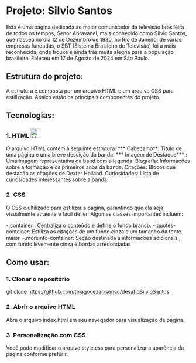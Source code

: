 # Projeto: Silvio Santos

Esta é uma página dedicada ao maior comunicador da televisão brasileira de todos os tempos, Senor Abravanel, mais conhecido como Silvio Santos, que nasceu no dia 12 de Dezembro de 1930, no Rio de Janeiro, de várias empresas fundadas, o SBT (Sistema Brasileiro de Televisão) foi a mais reconhecida, onde trouxe e ainda trás muita alegria para a população brasileira. Faleceu em 17 de Agosto de 2024 em São Paulo.

## Estrutura do projeto:

A estrutura é composta por um arquivo HTML e um arquivo CSS para estilização. Abaixo estão os principais componentes do projeto.

## Tecnologias:

### 1. HTML <img src="https://upload.wikimedia.org/wikipedia/commons/6/61/HTML5_logo_and_wordmark.svg" alt="HTML" width="26" height="26">

O arquivo HTML contém a seguinte estrutura: *** Cabeçalho**: Titulo de uma página e uma breve descição da banda. *** Imagem de Destaque*** : Uma imagem representativa da band com a legenda. Biografia: Informações sobre a formação e os primeiros anos da banda. Citações: Blocos que destacão as citações de Dexter Holland. Curiosidades: Lista de curiosidades interessantes sobre a banda.

### 2. CSS

O CSS é ultilizado para estilizar a página, garantindo que ela seja visualmente atraente e facíl de ler. Algumas classes importantes incluem:

-.container : Centraliza o conteúdo e define o fundo branco. -.quotes-container: Estiliza as citações de um fundo cinza e um tamanho da fonte maior. -.moreinfo-container: Seção destinada a informações adicionais , com fundo levemente cinza e bordas arredondadas

## Como usar:

### 1. Clonar o repositório

git clone https://github.com/thiagocezar-senac/desafioSilvioSantos

### 2. Abrir o arquivo HTML

Abra o arquivo index.html em seu navegador para visualização da página.

### 3. Personalização com CSS

Você pode modificar o arquivo style.css para personalizar a aparência da página conforme preferir.

